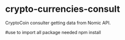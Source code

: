 # crypto-currencies-consult
CryptoCoin consulter getting data from Nomic API.

#use to import all package needed
npm install

